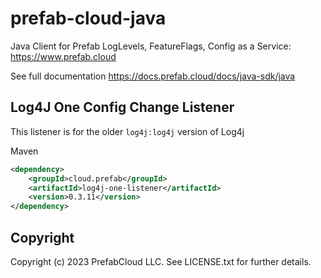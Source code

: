 # prefab-cloud-java
Java Client for Prefab LogLevels, FeatureFlags, Config as a Service: https://www.prefab.cloud

See full documentation https://docs.prefab.cloud/docs/java-sdk/java

## Log4J One Config Change Listener

This listener is for the older `log4j:log4j` version of Log4j


Maven
```xml
<dependency>
    <groupId>cloud.prefab</groupId>
    <artifactId>log4j-one-listener</artifactId>
    <version>0.3.11</version>
</dependency>
```

## Copyright

Copyright (c) 2023 PrefabCloud LLC. See LICENSE.txt for further details.
